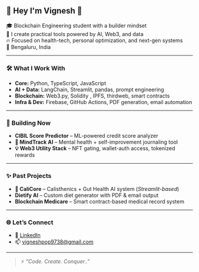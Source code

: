 ## 👋 Hey I'm Vignesh 👋

🎓 Blockchain Engineering student with a builder mindset  
🧠 I create practical tools powered by AI, Web3, and data  
🔥 Focused on health-tech, personal optimization, and next-gen systems  
📍 Bengaluru, India


---

### 🛠 What I Work With
- **Core:** Python, TypeScript, JavaScript  
- **AI + Data:** LangChain, Streamlit, pandas, prompt engineering  
- **Blockchain:** Web3.py, Solidity , IPFS, thirdweb, smart contracts  
- **Infra & Dev:** Firebase, GitHub Actions, PDF generation, email automation  

---

### 🚧 Building Now
- **CIBIL Score Predictor** – ML-powered credit score analyzer  
- **🧠 MindTrack AI** – Mental health + self-improvement journaling tool  
- **💡 Web3 Utility Stack** – NFT gating, wallet-auth access, tokenized rewards

---

### ✨ Past Projects
- **🧬 CaliCore** – Calisthenics + Gut Health AI system (*Streamlit-based*)  
- **Dietify AI** – Custom diet generator with PDF & email output  
- **Blockchain Medicare** – Smart contract-based medical record system  

---

### 🌐 Let’s Connect
- 🔗 [LinkedIn](https://linkedin.com/in/vigneshkriishna)  
- 📫 vigneshpop9738@gmail.com  

---

> ⚡ *“Code. Create. Conquer..”*
